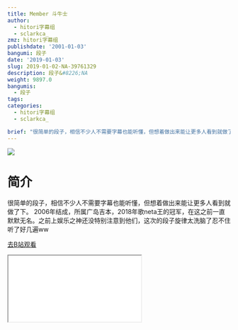 ```yaml
---
title: Member 斗牛士
author:
  - hitori字幕组
  - sclarkca_
zmz: hitori字幕组
publishdate: '2001-01-03'
bangumi: 段子
date: '2019-01-03'
slug: 2019-01-02-NA-39761329
description: 段子&#8226;NA
weight: 9897.0
bangumis:
  - 段子
tags:
categories:
  - hitori字幕组
  - sclarkca_

brief: "很简单的段子，相信不少人不需要字幕也能听懂，但想着做出来能让更多人看到就做了下。 2006年结成，所属广岛吉本，2018年歌neta王的冠军，在这之前一直默默无名。之前上娱乐之神还没特别注意到他们，这次的段子旋律太洗脑了忍不住听了好几遍ww"
---
```

![](https://i.imgur.com/x4mwOSq.jpg)
# 简介  
很简单的段子，相信不少人不需要字幕也能听懂，但想着做出来能让更多人看到就做了下。
2006年结成，所属广岛吉本，2018年歌neta王的冠军，在这之前一直默默无名。之前上娱乐之神还没特别注意到他们，这次的段子旋律太洗脑了忍不住听了好几遍ww  

[去B站观看](https://www.bilibili.com/video/av39761329/)
<div class ="resp-container"><iframe class="testiframe" src="//player.bilibili.com/player.html?aid=39761329"", scrolling="no", allowfullscreen="true" > </iframe></div> 
